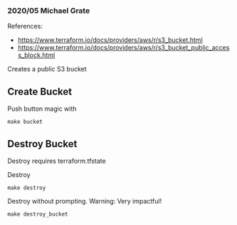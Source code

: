 ### 2020/05 Michael Grate 

References:
- https://www.terraform.io/docs/providers/aws/r/s3_bucket.html
- https://www.terraform.io/docs/providers/aws/r/s3_bucket_public_access_block.html

Creates a public S3 bucket  

## Create Bucket
Push button magic with 
```
make bucket 
```

## Destroy Bucket
Destroy requires terraform.tfstate

Destroy
```
make destroy
```

Destroy without prompting. Warning: Very impactful!
```
make destroy_bucket
```

